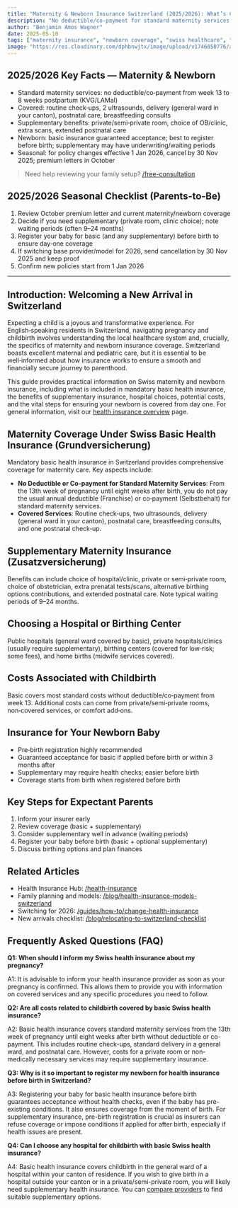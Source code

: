 ```yaml
---
title: "Maternity & Newborn Insurance Switzerland (2025/2026): What’s Covered and What to Do"
description: "No deductible/co-payment for standard maternity services, what basic vs supplementary covers, newborn registration, and a 2025/2026 seasonal checklist (letters in Oct, cancel by 30 Nov for 1 Jan 2026)."
author: "Benjamin Amos Wagner"
date: 2025-05-10
tags: ["maternity insurance", "newborn coverage", "swiss healthcare", "family planning", "2025/2026 change season"]
image: "https://res.cloudinary.com/dphbnwjtx/image/upload/v1746850776/a-delicate-hand-drawn-illustration-depic_A8JUQaFpTG6JYcbO-zhv2A_KhpTv1RLRwOWWVeVr_KarQ_y8zcit.webp"
---
```


## 2025/2026 Key Facts — Maternity & Newborn

- Standard maternity services: no deductible/co‑payment from week 13 to 8 weeks postpartum (KVG/LAMal)
- Covered: routine check‑ups, 2 ultrasounds, delivery (general ward in your canton), postnatal care, breastfeeding consults
- Supplementary benefits: private/semi‑private room, choice of OB/clinic, extra scans, extended postnatal care
- Newborn: basic insurance guaranteed acceptance; best to register before birth; supplementary may have underwriting/waiting periods
- Seasonal: for policy changes effective 1 Jan 2026, cancel by 30 Nov 2025; premium letters in October

> Need help reviewing your family setup? [/free-consultation](/free-consultation)

## 2025/2026 Seasonal Checklist (Parents‑to‑Be)

1. Review October premium letter and current maternity/newborn coverage
2. Decide if you need supplementary (private room, clinic choice); note waiting periods (often 9–24 months)
3. Register your baby for basic (and any supplementary) before birth to ensure day‑one coverage
4. If switching base provider/model for 2026, send cancellation by 30 Nov 2025 and keep proof
5. Confirm new policies start from 1 Jan 2026

---

## Introduction: Welcoming a New Arrival in Switzerland

Expecting a child is a joyous and transformative experience. For English‑speaking residents in Switzerland, navigating pregnancy and childbirth involves understanding the local healthcare system and, crucially, the specifics of maternity and newborn insurance coverage. Switzerland boasts excellent maternal and pediatric care, but it is essential to be well‑informed about how insurance works to ensure a smooth and financially secure journey to parenthood.

This guide provides practical information on Swiss maternity and newborn insurance, including what is included in mandatory basic health insurance, the benefits of supplementary insurance, hospital choices, potential costs, and the vital steps for ensuring your newborn is covered from day one. For general information, visit our [health insurance overview](/health-insurance) page.

## Maternity Coverage Under Swiss Basic Health Insurance (Grundversicherung)

Mandatory basic health insurance in Switzerland provides comprehensive coverage for maternity care. Key aspects include:

- **No Deductible or Co‑payment for Standard Maternity Services**: From the 13th week of pregnancy until eight weeks after birth, you do not pay the usual annual deductible (Franchise) or co‑payment (Selbstbehalt) for standard maternity services.
- **Covered Services**: Routine check‑ups, two ultrasounds, delivery (general ward in your canton), postnatal care, breastfeeding consults, and one postnatal check‑up.

## Supplementary Maternity Insurance (Zusatzversicherung)

Benefits can include choice of hospital/clinic, private or semi‑private room, choice of obstetrician, extra prenatal tests/scans, alternative birthing options contributions, and extended postnatal care. Note typical waiting periods of 9–24 months.

## Choosing a Hospital or Birthing Center

Public hospitals (general ward covered by basic), private hospitals/clinics (usually require supplementary), birthing centers (covered for low‑risk; some fees), and home births (midwife services covered).

## Costs Associated with Childbirth

Basic covers most standard costs without deductible/co‑payment from week 13. Additional costs can come from private/semi‑private rooms, non‑covered services, or comfort add‑ons.

## Insurance for Your Newborn Baby

- Pre‑birth registration highly recommended
- Guaranteed acceptance for basic if applied before birth or within 3 months after
- Supplementary may require health checks; easier before birth
- Coverage starts from birth when registered before birth

## Key Steps for Expectant Parents

1. Inform your insurer early
2. Review coverage (basic + supplementary)
3. Consider supplementary well in advance (waiting periods)
4. Register your baby before birth (basic + optional supplementary)
5. Discuss birthing options and plan finances

## Related Articles

- Health Insurance Hub: [/health-insurance](/health-insurance)
- Family planning and models: [/blog/health-insurance-models-switzerland](/blog/health-insurance-models-switzerland)
- Switching for 2026: [/guides/how-to/change-health-insurance](/guides/how-to/change-health-insurance)
- New arrivals checklist: [/blog/relocating-to-switzerland-checklist](/blog/relocating-to-switzerland-checklist)

## Frequently Asked Questions (FAQ)

**Q1: When should I inform my Swiss health insurance about my pregnancy?**

A1: It is advisable to inform your health insurance provider as soon as your pregnancy is confirmed. This allows them to provide you with information on covered services and any specific procedures you need to follow.

**Q2: Are all costs related to childbirth covered by basic Swiss health insurance?**

A2: Basic health insurance covers standard maternity services from the 13th week of pregnancy until eight weeks after birth without deductible or co-payment. This includes routine check-ups, standard delivery in a general ward, and postnatal care. However, costs for a private room or non-medically necessary services may require supplementary insurance.

**Q3: Why is it so important to register my newborn for health insurance before birth in Switzerland?**

A3: Registering your baby for basic health insurance before birth guarantees acceptance without health checks, even if the baby has pre-existing conditions. It also ensures coverage from the moment of birth. For supplementary insurance, pre-birth registration is crucial as insurers can refuse coverage or impose conditions if applied for after birth, especially if health issues are present.

**Q4: Can I choose any hospital for childbirth with basic Swiss health insurance?**

A4: Basic health insurance covers childbirth in the general ward of a hospital within your canton of residence. If you wish to give birth in a hospital outside your canton or in a private/semi-private room, you will likely need supplementary health insurance. You can [compare providers](/compare-providers) to find suitable supplementary options. 